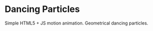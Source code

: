# Dancing Particles 

Simple HTML5 + JS motion animation. Geometrical dancing particles.


[](https://github.com/MrCabss69/DancingParticles/blob/master/animation.mp4)
